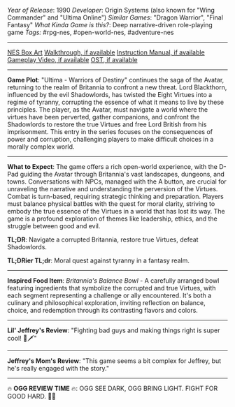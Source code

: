 *Year of Release*: 1990
*Developer*: Origin Systems (also known for "Wing Commander" and "Ultima Online")
*Similar Games*: "Dragon Warrior", "Final Fantasy"
*What Kinda Game is this?*: Deep narrative-driven role-playing game
*Tags:* #rpg-nes, #open-world-nes, #adventure-nes

---
[NES Box Art](https://www.google.com/search?tbm=isch&q=NES+Box+Art+Ultima+Warriors+of+Destiny) 
[Walkthrough, if available](https://www.google.com/search?q=Walkthrough+NES+Ultima+Warriors+of+Destiny)
[Instruction Manual, if available](https://www.google.com/search?q=NES+Instruction+Manual+Ultima+Warriors+of+Destiny)
[Gameplay Video, if available](https://www.youtube.com/results?search_query=gameplay+NES+Ultima+Warriors+of+Destiny) 
[OST, if available](https://www.youtube.com/results?search_query=gameplay+NES+Ultima+Warriors+of+Destiny+OST)

- - -
**Game Plot**: "Ultima - Warriors of Destiny" continues the saga of the Avatar, returning to the realm of Britannia to confront a new threat. Lord Blackthorn, influenced by the evil Shadowlords, has twisted the Eight Virtues into a regime of tyranny, corrupting the essence of what it means to live by these principles. The player, as the Avatar, must navigate a world where the virtues have been perverted, gather companions, and confront the Shadowlords to restore the true Virtues and free Lord British from his imprisonment. This entry in the series focuses on the consequences of power and corruption, challenging players to make difficult choices in a morally complex world.

- - -
**What to Expect**: The game offers a rich open-world experience, with the D-Pad guiding the Avatar through Britannia's vast landscapes, dungeons, and towns. Conversations with NPCs, managed with the A button, are crucial for unraveling the narrative and understanding the perversion of the Virtues. Combat is turn-based, requiring strategic thinking and preparation. Players must balance physical battles with the quest for moral clarity, striving to embody the true essence of the Virtues in a world that has lost its way. The game is a profound exploration of themes like leadership, ethics, and the struggle between good and evil.

**TL;DR**: Navigate a corrupted Britannia, restore true Virtues, defeat Shadowlords.

**TL;DRier TL;dr**: Moral quest against tyranny in a fantasy realm.

---
**Inspired Food Item**: *Britannia's Balance Bowl* - A carefully arranged bowl featuring ingredients that symbolize the corrupted and true Virtues, with each segment representing a challenge or ally encountered. It's both a culinary and philosophical exploration, inviting reflection on balance, choice, and redemption through its contrasting flavors and colors.

---
**Lil' Jeffrey's Review**: "Fighting bad guys and making things right is super cool! 🌈🗡️"

---
**Jeffrey's Mom's Review**: "This game seems a bit complex for Jeffrey, but he's really engaged with the story."

---
🔥 **OGG REVIEW TIME** 🔥: OGG SEE DARK, OGG BRING LIGHT. FIGHT FOR GOOD HARD. 💪🔥